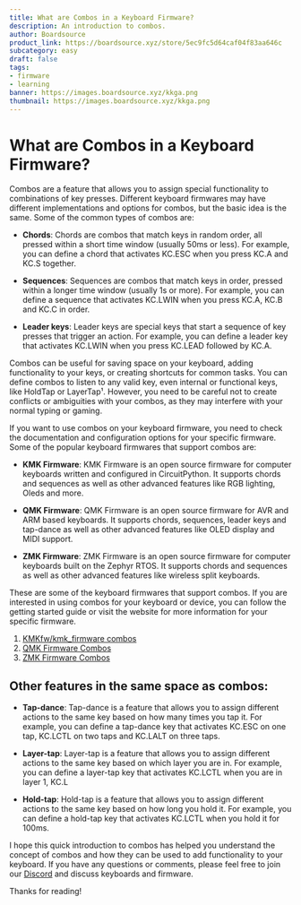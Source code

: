 ```yaml
---
title: What are Combos in a Keyboard Firmware?
description: An introduction to combos.
author: Boardsource
product_link: https://boardsource.xyz/store/5ec9fc5d64caf04f83aa646c
subcategory: easy
draft: false
tags: 
- firmware
- learning
banner: https://images.boardsource.xyz/kkga.png
thumbnail: https://images.boardsource.xyz/kkga.png
---
```

# What are Combos in a Keyboard Firmware?

Combos are a feature that allows you to assign special functionality to combinations of key presses. Different keyboard firmwares may have different implementations and options for combos, but the basic idea is the same. Some of the common types of combos are:

- **Chords**: Chords are combos that match keys in random order, all pressed within a short time window (usually 50ms or less). For example, you can define a chord that activates KC.ESC when you press KC.A and KC.S together.

- **Sequences**: Sequences are combos that match keys in order, pressed within a longer time window (usually 1s or more). For example, you can define a sequence that activates KC.LWIN when you press KC.A, KC.B and KC.C in order.

- **Leader keys**: Leader keys are special keys that start a sequence of key presses that trigger an action. For example, you can define a leader key that activates KC.LWIN when you press KC.LEAD followed by KC.A.

Combos can be useful for saving space on your keyboard, adding functionality to your keys, or creating shortcuts for common tasks. You can define combos to listen to any valid key, even internal or functional keys, like HoldTap or LayerTap¹. However, you need to be careful not to create conflicts or ambiguities with your combos, as they may interfere with your normal typing or gaming.

If you want to use combos on your keyboard firmware, you need to check the documentation and configuration options for your specific firmware. Some of the popular keyboard firmwares that support combos are:

- **KMK Firmware**: KMK Firmware is an open source firmware for computer keyboards written and configured in CircuitPython. It supports chords and sequences as well as other advanced features like RGB lighting, Oleds and more.

- **QMK Firmware**: QMK Firmware is an open source firmware for AVR and ARM based keyboards. It supports chords, sequences, leader keys and tap-dance as well as other advanced features like OLED display and MIDI support.

- **ZMK Firmware**: ZMK Firmware is an open source firmware for computer keyboards built on the Zephyr RTOS. It supports chords and sequences as well as other advanced features like wireless split keyboards.

These are some of the keyboard firmwares that support combos. If you are interested in using combos for your keyboard or device, you can follow the getting started guide or visit the website for more information for your specific firmware.
 
1. [KMKfw/kmk_firmware combos](http://kmkfw.io/docs/combos)
2. [QMK Firmware Combos](https://docs.qmk.fm/#/feature_combo?id=combos)
3. [ZMK Firmware Combos](https://zmk.dev/docs/features/combos)


## Other features in the same space as combos:

- **Tap-dance**: Tap-dance is a feature that allows you to assign different actions to the same key based on how many times you tap it. For example, you can define a tap-dance key that activates KC.ESC on one tap, KC.LCTL on two taps and KC.LALT on three taps.

- **Layer-tap**: Layer-tap is a feature that allows you to assign different actions to the same key based on which layer you are in. For example, you can define a layer-tap key that activates KC.LCTL when you are in layer 1, KC.L

- **Hold-tap**: Hold-tap is a feature that allows you to assign different actions to the same key based on how long you hold it. For example, you can define a hold-tap key that activates KC.LCTL when you hold it for 100ms.

I hope this quick introduction to combos has helped you understand the concept of combos and how they can be used to add functionality to your keyboard. If you have any questions or comments, please feel free to join our [Discord](https://discord.gg/D2wbZWGFMJ) and discuss keyboards and firmware.

Thanks for reading!
